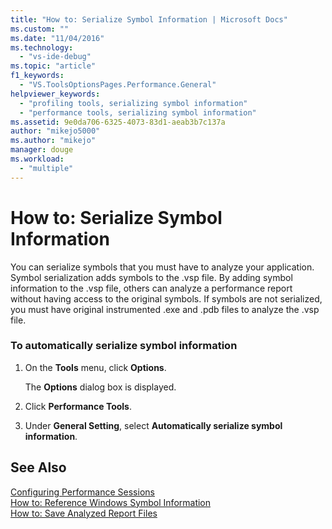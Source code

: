```yaml
---
title: "How to: Serialize Symbol Information | Microsoft Docs"
ms.custom: ""
ms.date: "11/04/2016"
ms.technology: 
  - "vs-ide-debug"
ms.topic: "article"
f1_keywords: 
  - "VS.ToolsOptionsPages.Performance.General"
helpviewer_keywords: 
  - "profiling tools, serializing symbol information"
  - "performance tools, serializing symbol information"
ms.assetid: 9e0da706-6325-4073-83d1-aeab3b7c137a
author: "mikejo5000"
ms.author: "mikejo"
manager: douge
ms.workload: 
  - "multiple"
---
```

# How to: Serialize Symbol Information
You can serialize symbols that you must have to analyze your application. Symbol serialization adds symbols to the .vsp file. By adding symbol information to the .vsp file, others can analyze a performance report without having access to the original symbols. If symbols are not serialized, you must have original instrumented .exe and .pdb files to analyze the .vsp file.  
  
### To automatically serialize symbol information  
  
1.  On the **Tools** menu, click **Options**.  
  
     The **Options** dialog box is displayed.  
  
2.  Click **Performance Tools**.  
  
3.  Under **General Setting**, select **Automatically serialize symbol information**.  
  
## See Also  
 [Configuring Performance Sessions](../profiling/configuring-performance-sessions.md)   
 [How to: Reference Windows Symbol Information](../profiling/how-to-reference-windows-symbol-information.md)   
 [How to: Save Analyzed Report Files](http://msdn.microsoft.com/en-us/0340ddde-caf4-48ac-8af3-d15dcdade556)